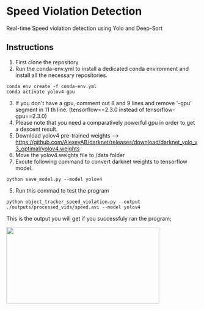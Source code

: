 # Speed Violation Detection
Real-time Speed violation detection using Yolo and Deep-Sort
## Instructions
1. First clone the repository
2. Run the conda-env.yml to install a dedicated conda environment and install all the necessary repositories.
```
conda env create -f conda-env.yml
conda activate yolov4-gpu
```
3. If you don't have a gpu, comment out 8 and 9 lines and remove '-gpu' segment in 11 th line. (tensorflow==2.3.0 instead of tensorflow-gpu==2.3.0)
4. Please note that you need a comparatively powerful gpu in order to get a descent result.
3. Download yolov4 pre-trained weights --> https://github.com/AlexeyAB/darknet/releases/download/darknet_yolo_v3_optimal/yolov4.weights 
4. Move the yolov4.weights file to /data folder
5. Excute following command to convert darknet weights to tensorflow model.
```
python save_model.py --model yolov4 
```
5. Run this commad to test the program
```
python object_tracker_speed_violation.py --output ./outputs/processed_vids/speed.avi --model yolov4
```


This is the output you will get if you successfuly ran the program;

<img src="output.gif" width="400" height="200"/>
